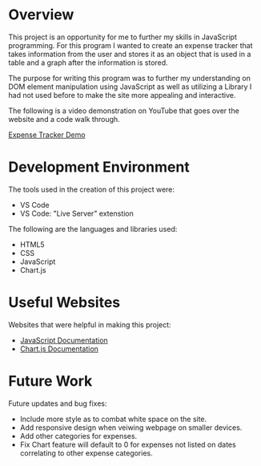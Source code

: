 # Overview

This project is an opportunity for me to further my skills in JavaScript programming. For this program I wanted to create an expense tracker that takes information from the user and stores it as an object that is used in a table and a graph after the information is stored.

The purpose for writing this program was to further my understanding on DOM element manipulation using JavaScript as well as utilizing a Library I had not used before to make the site more appealing and interactive.

The following is a video demonstration on YouTube that goes over the website and a code walk through.

[Expense Tracker Demo](http://youtube.link.goes.here)

# Development Environment

The tools used in the creation of this project were:
* VS Code
* VS Code: "Live Server" extenstion

The following are the languages and libraries used:
* HTML5
* CSS
* JavaScript
* Chart.js

# Useful Websites

Websites that were helpful in making this project:

- [JavaScript Documentation](https://developer.mozilla.org/en-US/docs/Web/JavaScript)
- [Chart.js Documentation](https://www.chartjs.org/docs/latest/)

# Future Work

Future updates and bug fixes:

- Include more style as to combat white space on the site.
- Add responsive design when veiwing webpage on smaller devices.
- Add other categories for expenses.
- Fix Chart feature will default to 0 for expenses not listed on dates correlating to other expense categories.